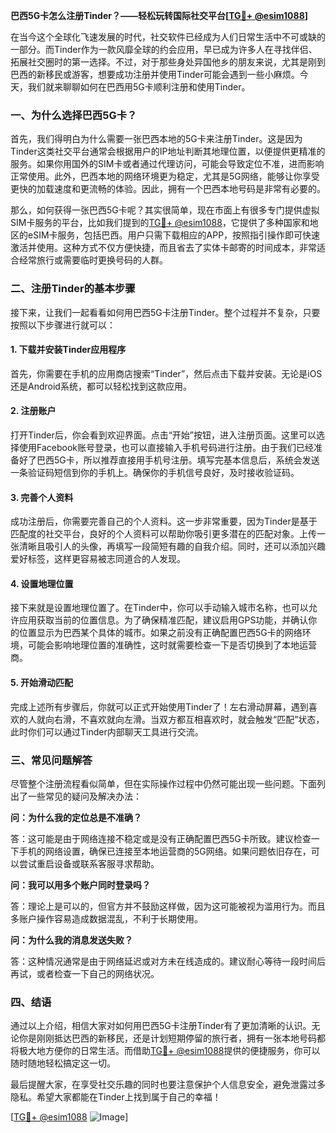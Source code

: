 **巴西5G卡怎么注册Tinder？——轻松玩转国际社交平台[[TG💪+ @esim1088](https://t.me/s/esim1088)]**

在当今这个全球化飞速发展的时代，社交软件已经成为人们日常生活中不可或缺的一部分。而Tinder作为一款风靡全球的约会应用，早已成为许多人在寻找伴侣、拓展社交圈时的第一选择。不过，对于那些身处异国他乡的朋友来说，尤其是刚到巴西的新移民或游客，想要成功注册并使用Tinder可能会遇到一些小麻烦。今天，我们就来聊聊如何在巴西用5G卡顺利注册和使用Tinder。

### 一、为什么选择巴西5G卡？

首先，我们得明白为什么需要一张巴西本地的5G卡来注册Tinder。这是因为Tinder这类社交平台通常会根据用户的IP地址判断其地理位置，以便提供更精准的服务。如果你用国外的SIM卡或者通过代理访问，可能会导致定位不准，进而影响正常使用。此外，巴西本地的网络环境更为稳定，尤其是5G网络，能够让你享受更快的加载速度和更流畅的体验。因此，拥有一个巴西本地号码是非常有必要的。

那么，如何获得一张巴西5G卡呢？其实很简单，现在市面上有很多专门提供虚拟SIM卡服务的平台，比如我们提到的[TG💪+ @esim1088](https://t.me/s/esim1088)，它提供了多种国家和地区的eSIM卡服务，包括巴西。用户只需下载相应的APP，按照指引操作即可快速激活并使用。这种方式不仅方便快捷，而且省去了实体卡邮寄的时间成本，非常适合经常旅行或需要临时更换号码的人群。

### 二、注册Tinder的基本步骤

接下来，让我们一起看看如何用巴西5G卡注册Tinder。整个过程并不复杂，只要按照以下步骤进行就可以：

#### 1. 下载并安装Tinder应用程序

首先，你需要在手机的应用商店搜索“Tinder”，然后点击下载并安装。无论是iOS还是Android系统，都可以轻松找到这款应用。

#### 2. 注册账户

打开Tinder后，你会看到欢迎界面。点击“开始”按钮，进入注册页面。这里可以选择使用Facebook账号登录，也可以直接输入手机号码进行注册。由于我们已经准备好了巴西5G卡，所以推荐直接用手机号注册。填写完基本信息后，系统会发送一条验证码短信到你的手机上。确保你的手机信号良好，及时接收验证码。

#### 3. 完善个人资料

成功注册后，你需要完善自己的个人资料。这一步非常重要，因为Tinder是基于匹配度的社交平台，良好的个人资料可以帮助你吸引更多潜在的匹配对象。上传一张清晰且吸引人的头像，再填写一段简短有趣的自我介绍。同时，还可以添加兴趣爱好标签，这样更容易被志同道合的人发现。

#### 4. 设置地理位置

接下来就是设置地理位置了。在Tinder中，你可以手动输入城市名称，也可以允许应用获取当前的位置信息。为了确保精准匹配，建议启用GPS功能，并确认你的位置显示为巴西某个具体的城市。如果之前没有正确配置巴西5G卡的网络环境，可能会影响地理位置的准确性，这时就需要检查一下是否切换到了本地运营商。

#### 5. 开始滑动匹配

完成上述所有步骤后，你就可以正式开始使用Tinder了！左右滑动屏幕，遇到喜欢的人就向右滑，不喜欢就向左滑。当双方都互相喜欢时，就会触发“匹配”状态，此时你们可以通过Tinder内部聊天工具进行交流。

### 三、常见问题解答

尽管整个注册流程看似简单，但在实际操作过程中仍然可能出现一些问题。下面列出了一些常见的疑问及解决办法：

**问：为什么我的定位总是不准确？**

答：这可能是由于网络连接不稳定或是没有正确配置巴西5G卡所致。建议检查一下手机的网络设置，确保已连接至本地运营商的5G网络。如果问题依旧存在，可以尝试重启设备或联系客服寻求帮助。

**问：我可以用多个账户同时登录吗？**

答：理论上是可以的，但官方并不鼓励这样做，因为这可能被视为滥用行为。而且多账户操作容易造成数据混乱，不利于长期使用。

**问：为什么我的消息发送失败？**

答：这种情况通常是由于网络延迟或对方未在线造成的。建议耐心等待一段时间后再试，或者检查一下自己的网络状况。

### 四、结语

通过以上介绍，相信大家对如何用巴西5G卡注册Tinder有了更加清晰的认识。无论你是刚刚抵达巴西的新移民，还是计划短期停留的旅行者，拥有一张本地号码都将极大地方便你的日常生活。而借助[TG💪+ @esim1088](https://t.me/s/esim1088)提供的便捷服务，你可以随时随地轻松搞定这一切。

最后提醒大家，在享受社交乐趣的同时也要注意保护个人信息安全，避免泄露过多隐私。希望大家都能在Tinder上找到属于自己的幸福！

[[TG💪+ @esim1088](https://t.me/s/esim1088) ![Image](https://i.postimg.cc/4NQfJmqS/Snipaste-2025-05-13-00-14-12.png)]